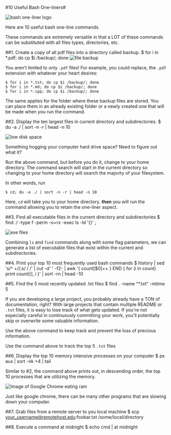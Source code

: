#10 Useful Bash One-liners#

![bash one-liner logo](https://pbs.twimg.com/profile_images/2032590984/brand_400x400.png)

Here are 10 useful bash one-line commands. 

These commands are extremely versatile in that a LOT of these commands can be substituted with all files types, directories, etc.

##1. Create a copy of all pdf files into a directory called backup.
    $ for i in *.pdf; do cp $i /backup/; done
![file backup](http://www.bestbackupservices.com/wp-content/uploads/2010/07/CopyBackupFiles.jpg)

You aren't limited to only `.pdf` files!
For example, you could replace, the `.pdf` extension with whatever your heart desires:

    $ for i in *.txt; do cp $i /backup/; done
    $ for i in *.md; do cp $i /backup/; done
    $ for i in *.cpp; do cp $i /backup/; done

The same applies for the folder where these backup files are stored. You can place them in an already existing folder or a newly created one that will be made when you run the command.

##2. Display the ten largest files in current directory and subdirectories.
    $ du -a ./ | sort -n -r | head -n 10

![low disk space](http://www.datareign.com/wp-content/uploads/2013/08/low-disk-space-solution.jpg)

Something hogging your computer hard drive space? Need to figure out what it? 

Run the above command, but before you do it, change to your home directory. The command search will start in the current directory so changing to your home directory will search the majority of your filesystem.

In other words, run

    $ cd; du -a ./ | sort -n -r | head -n 10
    

Here, `cd` will take you to your home directory. **then** you will run the command allowing you to retain the one-liner aspect. 

##3. Find all executable files in the current directory and subdirectories
    $ find ./ -type f -perm -o+rx -exec ls -ld '{}' \;

![exe files](http://outlookrepairhelp.com/wp-content/uploads/2013/08/ac829ddeecc44c12987cab354ba6ae7e.png)

Combining `ls` and `find` commands along with some flag parameters, we can generate a list of executable files that exist within the current and subdirectories.

##4. Print your top 10 most frequently used bash commands
    $ history | sed 's/^ \+//;s/  / /' | cut -d' ' -f2- | awk '{ count[$0]++ } END { for (i in count) print count[i], i }' | sort -rn | head -10
    
##5. Find the 5 most recently updated .txt files
    $ find . -name "*.txt" -mtime 5
    
If you are developing a large project, you probably already have a TON of documentation, right?
With large projects that contain multiple README or `.txt` files, it is easy to lose track of what gets updated. 
If you're not especially careful in continuously committing your work, you'll potentially skip or overwrite some valuable information. 

Use the above command to keep track and prevent the loss of precious information.


Use the command above to track the top 5 `.txt` files
    
##6. Display the top 10 memory intensive processes on your computer
    $ ps aux | sort -nk +4 | tail

Similar to #2, the command above prints out, in descending order, the top 10 processes that are utilizing the memory.

![Image of Google Chrome eating ram](http://i.imgur.com/bhfYx6R.jpg)

Just like google chrome, there can be many other programs that are slowing down your computer.


##7. Grab files from a remote server to you local machine
    $ scp your_username@remotehost.edu:foobar.txt /some/local/directory
    
##8. Execute a command at midnight
    $ echo cmd | at midnight

    
